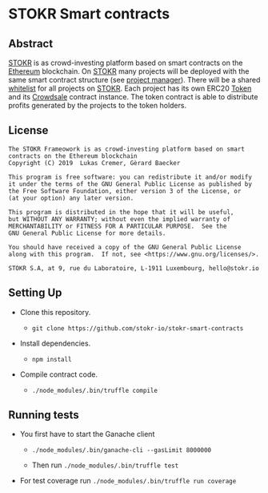 # STOKR Smart contracts




## Abstract


[STOKR] is as crowd-investing platform based on smart contracts on the
[Ethereum] blockchain.
On [STOKR] many projects will be deployed with the same smart contract
structure (see [project manager](#manager)).
There will be a shared [whitelist](#whitelist) for all projects on [STOKR].
Each project has its own ERC20 [Token](#token) and its
[Crowdsale](#crowdsale) contract instance.
The token contract is able to distribute profits generated by the projects
to the token holders.

[STOKR]: https://stokr.io
[Ethereum]: https://www.ethereum.org

## License

    The STOKR Frameowork is as crowd-investing platform based on smart contracts on the Ethereum blockchain
    Copyright (C) 2019  Lukas Cremer, Gèrard Baecker

    This program is free software: you can redistribute it and/or modify
    it under the terms of the GNU General Public License as published by
    the Free Software Foundation, either version 3 of the License, or
    (at your option) any later version.

    This program is distributed in the hope that it will be useful,
    but WITHOUT ANY WARRANTY; without even the implied warranty of
    MERCHANTABILITY or FITNESS FOR A PARTICULAR PURPOSE.  See the
    GNU General Public License for more details.

    You should have received a copy of the GNU General Public License
    along with this program.  If not, see <https://www.gnu.org/licenses/>.

    STOKR S.A, at 9, rue du Laboratoire, L-1911 Luxembourg, hello@stokr.io


## Setting Up

* Clone this repository.

  * `git clone https://github.com/stokr-io/stokr-smart-contracts`

* Install dependencies.

  * `npm install`

* Compile contract code.

  * `./node_modules/.bin/truffle compile`

## Running tests

  * You first have to start the Ganache client

    * `./node_modules/.bin/ganache-cli --gasLimit 8000000`

    * Then run `./node_modules/.bin/truffle test`

  * For test coverage run `./node_modules/.bin/truffle run coverage`

